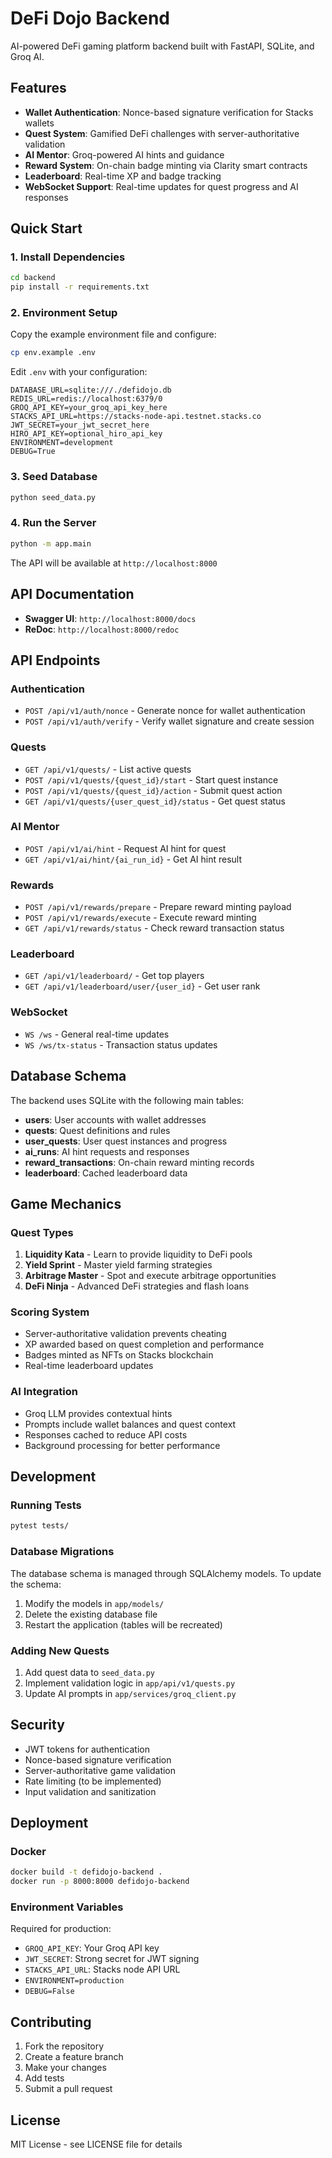 # DeFi Dojo Backend

AI-powered DeFi gaming platform backend built with FastAPI, SQLite, and Groq AI.

## Features

- **Wallet Authentication**: Nonce-based signature verification for Stacks wallets
- **Quest System**: Gamified DeFi challenges with server-authoritative validation
- **AI Mentor**: Groq-powered AI hints and guidance
- **Reward System**: On-chain badge minting via Clarity smart contracts
- **Leaderboard**: Real-time XP and badge tracking
- **WebSocket Support**: Real-time updates for quest progress and AI responses

## Quick Start

### 1. Install Dependencies

```bash
cd backend
pip install -r requirements.txt
```

### 2. Environment Setup

Copy the example environment file and configure:

```bash
cp env.example .env
```

Edit `.env` with your configuration:

```env
DATABASE_URL=sqlite:///./defidojo.db
REDIS_URL=redis://localhost:6379/0
GROQ_API_KEY=your_groq_api_key_here
STACKS_API_URL=https://stacks-node-api.testnet.stacks.co
JWT_SECRET=your_jwt_secret_here
HIRO_API_KEY=optional_hiro_api_key
ENVIRONMENT=development
DEBUG=True
```

### 3. Seed Database

```bash
python seed_data.py
```

### 4. Run the Server

```bash
python -m app.main
```

The API will be available at `http://localhost:8000`

## API Documentation

- **Swagger UI**: `http://localhost:8000/docs`
- **ReDoc**: `http://localhost:8000/redoc`

## API Endpoints

### Authentication
- `POST /api/v1/auth/nonce` - Generate nonce for wallet authentication
- `POST /api/v1/auth/verify` - Verify wallet signature and create session

### Quests
- `GET /api/v1/quests/` - List active quests
- `POST /api/v1/quests/{quest_id}/start` - Start quest instance
- `POST /api/v1/quests/{quest_id}/action` - Submit quest action
- `GET /api/v1/quests/{user_quest_id}/status` - Get quest status

### AI Mentor
- `POST /api/v1/ai/hint` - Request AI hint for quest
- `GET /api/v1/ai/hint/{ai_run_id}` - Get AI hint result

### Rewards
- `POST /api/v1/rewards/prepare` - Prepare reward minting payload
- `POST /api/v1/rewards/execute` - Execute reward minting
- `GET /api/v1/rewards/status` - Check reward transaction status

### Leaderboard
- `GET /api/v1/leaderboard/` - Get top players
- `GET /api/v1/leaderboard/user/{user_id}` - Get user rank

### WebSocket
- `WS /ws` - General real-time updates
- `WS /ws/tx-status` - Transaction status updates

## Database Schema

The backend uses SQLite with the following main tables:

- **users**: User accounts with wallet addresses
- **quests**: Quest definitions and rules
- **user_quests**: User quest instances and progress
- **ai_runs**: AI hint requests and responses
- **reward_transactions**: On-chain reward minting records
- **leaderboard**: Cached leaderboard data

## Game Mechanics

### Quest Types

1. **Liquidity Kata** - Learn to provide liquidity to DeFi pools
2. **Yield Sprint** - Master yield farming strategies
3. **Arbitrage Master** - Spot and execute arbitrage opportunities
4. **DeFi Ninja** - Advanced DeFi strategies and flash loans

### Scoring System

- Server-authoritative validation prevents cheating
- XP awarded based on quest completion and performance
- Badges minted as NFTs on Stacks blockchain
- Real-time leaderboard updates

### AI Integration

- Groq LLM provides contextual hints
- Prompts include wallet balances and quest context
- Responses cached to reduce API costs
- Background processing for better performance

## Development

### Running Tests

```bash
pytest tests/
```

### Database Migrations

The database schema is managed through SQLAlchemy models. To update the schema:

1. Modify the models in `app/models/`
2. Delete the existing database file
3. Restart the application (tables will be recreated)

### Adding New Quests

1. Add quest data to `seed_data.py`
2. Implement validation logic in `app/api/v1/quests.py`
3. Update AI prompts in `app/services/groq_client.py`

## Security

- JWT tokens for authentication
- Nonce-based signature verification
- Server-authoritative game validation
- Rate limiting (to be implemented)
- Input validation and sanitization

## Deployment

### Docker

```bash
docker build -t defidojo-backend .
docker run -p 8000:8000 defidojo-backend
```

### Environment Variables

Required for production:
- `GROQ_API_KEY`: Your Groq API key
- `JWT_SECRET`: Strong secret for JWT signing
- `STACKS_API_URL`: Stacks node API URL
- `ENVIRONMENT=production`
- `DEBUG=False`

## Contributing

1. Fork the repository
2. Create a feature branch
3. Make your changes
4. Add tests
5. Submit a pull request

## License

MIT License - see LICENSE file for details
